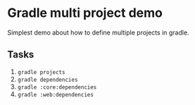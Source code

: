 Gradle multi project demo
=========================

Simplest demo about how to define multiple projects in gradle.

Tasks
-----

1. `gradle projects`
2. `gradle dependencies`
3. `gradle :core:dependencies`
4. `gradle :web:dependencies`
